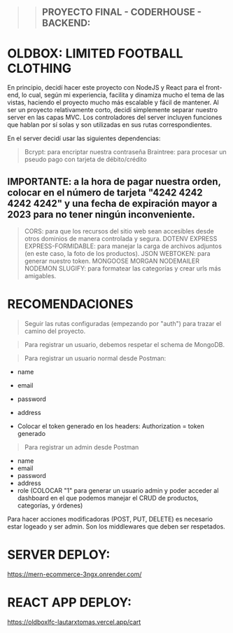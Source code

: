 > > ## PROYECTO FINAL - CODERHOUSE - BACKEND:

# OLDBOX: LIMITED FOOTBALL CLOTHING

En principio, decidí hacer este proyecto con NodeJS y React para el front-end, lo cual, según mi experiencia, facilita y dinamiza
mucho el tema de las vistas, haciendo el proyecto mucho más escalable y fácil de mantener.
Al ser un proyecto relativamente corto, decidí simplemente separar nuestro server en las capas MVC.
Los controladores del server incluyen funciones que hablan por sí solas y son utilizadas en sus rutas correspondientes. 

En el server decidí usar las siguientes dependencias:

> Bcrypt: para encriptar nuestra contraseña
> Braintree: para procesar un pseudo pago con tarjeta de débito/crédito
## IMPORTANTE: a la hora de pagar nuestra orden, colocar en el número de tarjeta "4242 4242 4242 4242" y una fecha de expiración mayor a 2023 para no tener ningún inconveniente.
> CORS: para que los recursos del sitio web sean accesibles desde otros dominios de manera controlada y segura.
> DOTENV
> EXPRESS
> EXPRESS-FORMIDABLE: para manejar la carga de archivos adjuntos (en este caso, la foto de los productos).
> JSON WEBTOKEN: para generar nuestro token.
> MONGOOSE
> MORGAN
> NODEMAILER
> NODEMON
> SLUGIFY: para formatear las categorías y crear urls más amigables. 


# RECOMENDACIONES

> Seguir las rutas configuradas (empezando por "auth") para trazar el camino del proyecto.

> Para registrar un usuario, debemos respetar el schema de MongoDB.

> Para registrar un usuario normal desde Postman:
- name
- email
- password
- address

- Colocar el token generado en los headers: Authorization = token generado

> Para registrar un admin desde Postman
- name
- email
- password
- address
- role (COLOCAR "1" para generar un usuario admin y poder acceder al dashboard en el que podemos manejar el CRUD de productos, categorías, y órdenes)

Para hacer acciones modificadoras (POST, PUT, DELETE) es necesario estar logeado y ser admin. Son los middlewares que deben ser respetados.

# SERVER DEPLOY:
https://mern-ecommerce-3ngx.onrender.com/

# REACT APP DEPLOY:
https://oldboxlfc-lautarxtomas.vercel.app/cart

       






